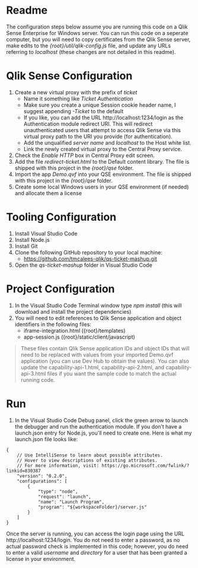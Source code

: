 # Readme
The configuration steps below assume you are running this code on a Qlik Sense Enterprise for Windows server.  You can run this code on a seperate computer, but you will need to copy certificates from the Qlik Sense server, make edits to the *{root}/util/qlik-config.js* file, and update any URLs referring to *localhost* (these changes are not detailed in this readme).

# Qlik Sense Configuration
1.	Create a new virtual proxy with the prefix of *ticket*
      *	Name it something like *Ticket Authentication*
      * Make sure you create a unique Session cookie header name, I suggest appending *-Ticket* to the default
      * If you like, you can add the URL http://localhost:1234/login as the Authentication module redirect URI.  This will redirect unauthenticated users that attempt to access Qlik Sense via this virtual proxy path to the URI you provide (for authentication).
      * Add the unqualified *server name* and *localhost* to the Host white list.
      * Link the newly created virtual proxy to the Central Proxy service.
2.	Check the *Enable HTTP* box in Central Proxy edit screen.
3.	Add the file *redirect-ticket.html* to the Default content library.  The file is shipped with this project in the *{root}/qse* folder.
4.	Import the app *Demo.qvf* into your QSE environment.  The file is shipped with this project in the *{root}/qse* folder.
5.	Create some local Windows users in your QSE environment (if needed) and allocate them a license

# Tooling Configuration
1.	Install Visual Studio Code
2.	Install Node.js
3.	Install Git
4.	Clone the following GitHub repository to your local machine:
      * https://github.com/tmcalees-qlik/qs-ticket-mashup.git
5.	Open the *qs-ticket-mashup* folder in Visual Studio Code

# Project Configuration
1.	In the Visual Studio Code Terminal window type *npm install* (this will download and install the project dependencies)
2.	You will need to edit references to Qlik Sense application and object identifiers in the following files: 
      * iframe-integration.html ({root}/templates) 
      * app-session.js ({root}/static/client/javascript) 

> These files contain Qlik Sense application IDs and object IDs that will need to be replaced with values from your imported Demo.qvf application (you can use Dev Hub to obtain the values).  You can also update the capability-api-1.html, capability-api-2.html, and capability-api-3.html files if you want the sample code to match the actual running code. 

# Run
1.	In the Visual Studio Code Debug panel, click the green arrow to launch the debugger and run the authentication module.  If you don’t have a launch.json entry for Node.js, you'll need to create one.  Here is what my launch.json file looks like:

```
{
    // Use IntelliSense to learn about possible attributes.
    // Hover to view descriptions of existing attributes.
    // For more information, visit: https://go.microsoft.com/fwlink/?linkid=830387
    "version": "0.2.0",
    "configurations": [
        {
            "type": "node",
            "request": "launch",
            "name": "Launch Program",
            "program": "${workspaceFolder}/server.js"
        }
    ]
}
```


Once the server is running, you can access the login page using the URL http://localhost:1234/login.  You do not need to enter a password, as no actual password check is implemented in this code; however, you do need to enter a valid *username* and *directory* for a user that has been granted a license in your environment.  
